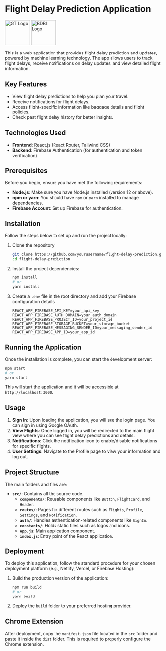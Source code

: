 # Flight Delay Prediction Application

<img src="/src/assets/images/gt.png" alt="GT Logo" width="80" height="80" style="object-fit: contain;" /> <img src="/src/assets/images/bdbi.jpeg" alt="BDBI Logo" width="80" height="80" style="object-fit: contain;" />

This is a web application that provides flight delay prediction and updates, powered by machine learning technology. The app allows users to track flight delays, receive notifications on delay updates, and view detailed flight information.

## Key Features

- View flight delay predictions to help you plan your travel.
- Receive notifications for flight delays.
- Access flight-specific information like baggage details and flight policies.
- Check past flight delay history for better insights.

## Technologies Used

- **Frontend**: React.js (React Router, Tailwind CSS)
- **Backend**: Firebase Authentication (for authentication and token verification)

## Prerequisites

Before you begin, ensure you have met the following requirements:

- **Node.js**: Make sure you have Node.js installed (version 12 or above).
- **npm or yarn**: You should have `npm` or `yarn` installed to manage dependencies.
- **Firebase Account**: Set up Firebase for authentication.

## Installation

Follow the steps below to set up and run the project locally:

1. Clone the repository:

   ```sh
   git clone https://github.com/yourusername/flight-delay-prediction.git
   cd flight-delay-prediction
   ```

2. Install the project dependencies:

   ```sh
   npm install
   # or
   yarn install
   ```

3. Create a `.env` file in the root directory and add your Firebase configuration details:

   ```env
   REACT_APP_FIREBASE_API_KEY=your_api_key
   REACT_APP_FIREBASE_AUTH_DOMAIN=your_auth_domain
   REACT_APP_FIREBASE_PROJECT_ID=your_project_id
   REACT_APP_FIREBASE_STORAGE_BUCKET=your_storage_bucket
   REACT_APP_FIREBASE_MESSAGING_SENDER_ID=your_messaging_sender_id
   REACT_APP_FIREBASE_APP_ID=your_app_id
   ```

## Running the Application

Once the installation is complete, you can start the development server:

```sh
npm start
# or
yarn start
```

This will start the application and it will be accessible at `http://localhost:3000`.

## Usage

1. **Sign In**: Upon loading the application, you will see the login page. You can sign in using Google OAuth.
2. **View Flights**: Once logged in, you will be redirected to the main flight view where you can see flight delay predictions and details.
3. **Notifications**: Click the notification icon to enable/disable notifications for specific flights.
4. **User Settings**: Navigate to the Profile page to view your information and log out.

## Project Structure

The main folders and files are:

- **`src/`**: Contains all the source code.
  - **`components/`**: Reusable components like `Button`, `FlightCard`, and `Header`.
  - **`routes/`**: Pages for different routes such as `Flights`, `Profile`, `Settings`, and `Notification`.
  - **`auth/`**: Handles authentication-related components like `SignIn`.
  - **`constants/`**: Holds static files such as logos and icons.
  - **`App.js`**: Main application component.
  - **`index.js`**: Entry point of the React application.

## Deployment

To deploy this application, follow the standard procedure for your chosen deployment platform (e.g., Netlify, Vercel, or Firebase Hosting):

1. Build the production version of the application:

   ```sh
   npm run build
   # or
   yarn build
   ```

2. Deploy the `build` folder to your preferred hosting provider.

## Chrome Extension

After deployment, copy the `manifest.json` file located in the `src` folder and paste it inside the `dist` folder. This is required to properly configure the Chrome extension.
